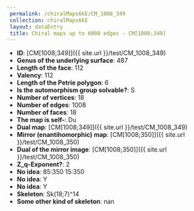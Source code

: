 ```yaml
--- 
 permalink: /chiralMaps6kE/CM_1008_349 
 collection: chiralMaps6kE
 layout: dataEntry
 title: Chiral maps up to 6000 edges - CM[1008;349]
---
```


- **ID**: [CM[1008;349]]({{ site.url }}/test/CM_1008_349)
- **Genus of the underlying surface**: 487
- **Length of the face**: 112
- **Valency**: 112
- **Length of the Petrie polygon**: 6
- **Is the automorphism group solvable?**: S
- **Number of vertices**: 18
- **Number of edges**: 1008
- **Number of faces**: 18
- **The map is self-**: Du
- **Dual map**: [CM[1008;349]]({{ site.url }}/test/CM_1008_349)
- **Mirror (enantihomorphic) map**: [CM[1008;350]]({{ site.url }}/test/CM_1008_350)
- **Dual of the mirror image**: [CM[1008;350]]({{ site.url }}/test/CM_1008_350)
- **Z_q-Exponent?**: 2
- **No idea**:  85:350 15:350
- **No idea**: Y
- **No idea**: Y
- **Skeleton**: Sk(18;7)^14
- **Some other kind of skeleton**: nan
